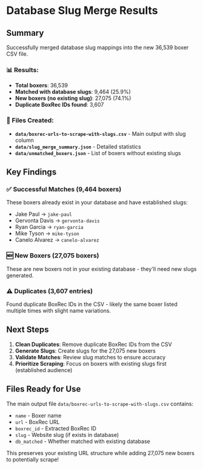 # Database Slug Merge Results

## Summary

Successfully merged database slug mappings into the new 36,539 boxer CSV file.

### 📊 Results:
- **Total boxers**: 36,539
- **Matched with database slugs**: 9,464 (25.9%)
- **New boxers (no existing slug)**: 27,075 (74.1%)
- **Duplicate BoxRec IDs found**: 3,607

### 📁 Files Created:
- **`data/boxrec-urls-to-scrape-with-slugs.csv`** - Main output with slug column
- **`data/slug_merge_summary.json`** - Detailed statistics
- **`data/unmatched_boxers.json`** - List of boxers without existing slugs

## Key Findings

### ✅ **Successful Matches (9,464 boxers)**
These boxers already exist in your database and have established slugs:
- Jake Paul → `jake-paul`
- Gervonta Davis → `gervonta-davis` 
- Ryan Garcia → `ryan-garcia`
- Mike Tyson → `mike-tyson`
- Canelo Alvarez → `canelo-alvarez`

### 🆕 **New Boxers (27,075 boxers)**
These are new boxers not in your existing database - they'll need new slugs generated.

### ⚠️ **Duplicates (3,607 entries)**
Found duplicate BoxRec IDs in the CSV - likely the same boxer listed multiple times with slight name variations.

## Next Steps

1. **Clean Duplicates**: Remove duplicate BoxRec IDs from the CSV
2. **Generate Slugs**: Create slugs for the 27,075 new boxers
3. **Validate Matches**: Review slug matches to ensure accuracy
4. **Prioritize Scraping**: Focus on boxers with existing slugs first (established audience)

## Files Ready for Use

The main output file `data/boxrec-urls-to-scrape-with-slugs.csv` contains:
- `name` - Boxer name
- `url` - BoxRec URL 
- `boxrec_id` - Extracted BoxRec ID
- `slug` - Website slug (if exists in database)
- `db_matched` - Whether matched with existing database

This preserves your existing URL structure while adding 27,075 new boxers to potentially scrape!